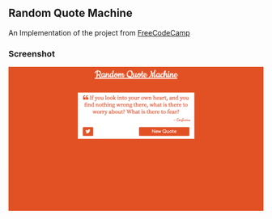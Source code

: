 ## Random Quote Machine
An Implementation of the project from [FreeCodeCamp](https://www.freecodecamp.org/challenges/build-a-random-quote-machine)

### Screenshot
![ScreenShot of the Random Quote machine](/assets/Screenshot.png)
